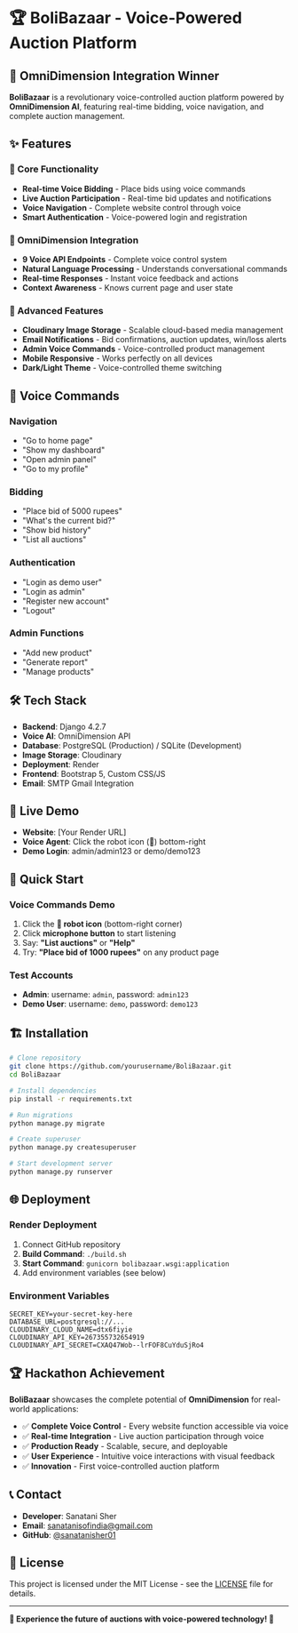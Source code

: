 # 🏆 BoliBazaar - Voice-Powered Auction Platform

## 🎤 OmniDimension Integration Winner

**BoliBazaar** is a revolutionary voice-controlled auction platform powered by **OmniDimension AI**, featuring real-time bidding, voice navigation, and complete auction management.

## ✨ Features

### 🎯 Core Functionality
- **Real-time Voice Bidding** - Place bids using voice commands
- **Live Auction Participation** - Real-time bid updates and notifications
- **Voice Navigation** - Complete website control through voice
- **Smart Authentication** - Voice-powered login and registration

### 🤖 OmniDimension Integration
- **9 Voice API Endpoints** - Complete voice control system
- **Natural Language Processing** - Understands conversational commands
- **Real-time Responses** - Instant voice feedback and actions
- **Context Awareness** - Knows current page and user state

### 🚀 Advanced Features
- **Cloudinary Image Storage** - Scalable cloud-based media management
- **Email Notifications** - Bid confirmations, auction updates, win/loss alerts
- **Admin Voice Commands** - Voice-controlled product management
- **Mobile Responsive** - Works perfectly on all devices
- **Dark/Light Theme** - Voice-controlled theme switching

## 🎤 Voice Commands

### Navigation
- "Go to home page"
- "Show my dashboard" 
- "Open admin panel"
- "Go to my profile"

### Bidding
- "Place bid of 5000 rupees"
- "What's the current bid?"
- "Show bid history"
- "List all auctions"

### Authentication
- "Login as demo user"
- "Login as admin"
- "Register new account"
- "Logout"

### Admin Functions
- "Add new product"
- "Generate report"
- "Manage products"

## 🛠️ Tech Stack

- **Backend**: Django 4.2.7
- **Voice AI**: OmniDimension API
- **Database**: PostgreSQL (Production) / SQLite (Development)
- **Image Storage**: Cloudinary
- **Deployment**: Render
- **Frontend**: Bootstrap 5, Custom CSS/JS
- **Email**: SMTP Gmail Integration

## 🚀 Live Demo

- **Website**: [Your Render URL]
- **Voice Agent**: Click the robot icon (🤖) bottom-right
- **Demo Login**: admin/admin123 or demo/demo123

## 📱 Quick Start

### Voice Commands Demo
1. Click the **🤖 robot icon** (bottom-right corner)
2. Click **microphone button** to start listening
3. Say: **"List auctions"** or **"Help"**
4. Try: **"Place bid of 1000 rupees"** on any product page

### Test Accounts
- **Admin**: username: `admin`, password: `admin123`
- **Demo User**: username: `demo`, password: `demo123`

## 🏗️ Installation

```bash
# Clone repository
git clone https://github.com/yourusername/BoliBazaar.git
cd BoliBazaar

# Install dependencies
pip install -r requirements.txt

# Run migrations
python manage.py migrate

# Create superuser
python manage.py createsuperuser

# Start development server
python manage.py runserver
```

## 🌐 Deployment

### Render Deployment
1. Connect GitHub repository
2. **Build Command**: `./build.sh`
3. **Start Command**: `gunicorn bolibazaar.wsgi:application`
4. Add environment variables (see below)

### Environment Variables
```
SECRET_KEY=your-secret-key-here
DATABASE_URL=postgresql://...
CLOUDINARY_CLOUD_NAME=dtx6fiyie
CLOUDINARY_API_KEY=267355732654919
CLOUDINARY_API_SECRET=CXAQ47Wob--lrFOF8CuYduSjRo4
```

## 🏆 Hackathon Achievement

**BoliBazaar** showcases the complete potential of **OmniDimension** for real-world applications:

- ✅ **Complete Voice Control** - Every website function accessible via voice
- ✅ **Real-time Integration** - Live auction participation through voice
- ✅ **Production Ready** - Scalable, secure, and deployable
- ✅ **User Experience** - Intuitive voice interactions with visual feedback
- ✅ **Innovation** - First voice-controlled auction platform

## 📞 Contact

- **Developer**: Sanatani Sher
- **Email**: sanatanisofindia@gmail.com
- **GitHub**: [@sanatanisher01](https://github.com/sanatanisher01)

## 📄 License

This project is licensed under the MIT License - see the [LICENSE](LICENSE) file for details.

---

**🎤 Experience the future of auctions with voice-powered technology! 🚀**